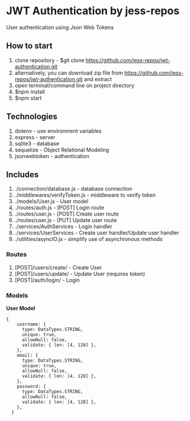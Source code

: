 # JWT Authentication by jess-repos

User authentication using Json Web Tokens

## How to start

1. clone repository - $git clone https://github.com/jess-repos/jwt-authentication.git
2. alternatively, you can download zip file from https://github.com/jess-repos/jwt-authentication.git and extract
3. open terminal/command line on project directory
4. $npm install
5. $npm start

## Technologies

1. dotenv - use environment variables
2. express - server
3. sqlite3 - database
4. sequelize - Object Relational Modeling
5. jsonwebtoken - authentication

## Includes

1. ./connection/database.js - database connection
2. ./middlewares/verifyToken.js - middleware to verify token
3. ./models/User.js - User model
4. ./routes/auth.js - [POST] Login route
5. ./routes/user.js - [POST] Create user route
6. ./routes/user.js - [PUT] Update user route
7. ./services/AuthServices - Login handler
8. ./services/UserServices - Create user handler/Update user handler
9. ./utilities/asyncIO.js - simplify use of asynchronous methods

### Routes

1. [POST]/users/create/ - Create User
2. [POST]/users/update/ - Update User (requires token)
3. [POST]/auth/login/ - Login

### Models

**User Model**

```
{
    username: {
      type: DataTypes.STRING,
      unique: true,
      allowNull: false,
      validate: { len: [4, 128] },
    },
    email: {
      type: DataTypes.STRING,
      unique: true,
      allowNull: false,
      validate: { len: [4, 128] },
    },
    password: {
      type: DataTypes.STRING,
      allowNull: false,
      validate: { len: [4, 128] },
    },
  }
```
